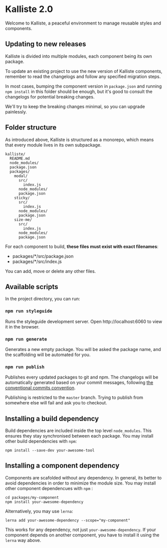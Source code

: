 # Kalliste 2.0

Welcome to Kalliste, a peaceful environment to manage reusable styles and components.

## Updating to new releases

Kalliste is divided into multiple modules, each component being its own package.

To update an existing project to use the new version of Kalliste components,
remember to read the changelogs and follow any specified migration steps.

In most cases, bumping the component version in `package.json` and running `npm install`
in this folder should be enough, but it's good to consult the changelogs for
potential breaking changes.

We'll try to keep the breaking changes minimal, so you can upgrade painlessly.

## Folder structure

As introduced above, Kalliste is structured as a monorepo, which means that every
module lives in its own subpackage.

```
kalliste/
  README.md
  node_modules/
  package.json
  packages/
    modal/
      src/
        index.js
      node_modules/
      package.json
    sticky/
      src/
        index.js
      node_modules/
      package.json
    size-me/
      src/
        index.js
      node_modules/
      package.json
```

For each component to build, **these files must exist with exact filenames**:

* packages/\*/src/package.json
* packages/\*/src/index.js

You can add, move or delete any other files.

## Available scripts

In the project directory, you can run:

### `npm run styleguide`

Runs the styleguide development server.
Open http://localhost:6060 to view it in the browser.

### `npm run generate`

Generates a new empty package.
You will be asked the package name, and the scaffolding will be automated for you.

### `npm run publish`

Publishes every updated packages to git and npm.
The changelogs will be automatically generated based on your commit messages, following
[the conventional commits convention](https://conventionalcommits.org).

Publishing is restricted to the `master` branch. Trying to publish from somewhere else
will fail and ask you to checkout.

## Installing a build dependency

Build dependencies are included inside the top level `node_modules`. This ensures they
stay synchronised between each package. You may install other build dependencies with `npm`:

```
npm install --save-dev your-awesome-tool
```

## Installing a component dependency

Components are scafolded without any dependency. In general, its better to avoid dependencies in
order to minimize the module size. You may install other component dependencues with `npm` :

```
cd packages/my-component
npm install your-awesome-dependency
```

Alternatively, you may use `lerna`:

```
lerna add your-awesome-dependency --scope="my-component"
```

This works for any dependency, not just `your-awesome-dependency`. If your component depends on
another component, you have to install it using the `lerna` way above.
